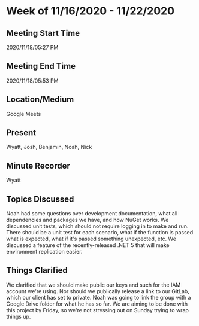 # Week of 11/16/2020 - 11/22/2020

## Meeting Start Time

2020/11/18/05:27 PM

## Meeting End Time

2020/11/18/05:53 PM

## Location/Medium

Google Meets

## Present

Wyatt, Josh, Benjamin, Noah, Nick

## Minute Recorder

Wyatt

## Topics Discussed

Noah had some questions over development documentation, what all dependencies and packages we have, and how NuGet works. We discussed unit tests, which should not require logging in to make and run. There should be a unit test for each scenario, what if the function is passed what is expected, what if it's passed something unexpected, etc. We discussed a feature of the recently-released .NET 5 that will make environment replication easier.

## Things Clarified

We clarified that we should make public our keys and such for the IAM account we're using. Nor should we publically release a link to our GitLab, which our client has set to private. Noah was going to link the group with a Google Drive folder for what he has so far. We are aiming to be done with this project by Friday, so we're not stressing out on Sunday trying to wrap things up.
